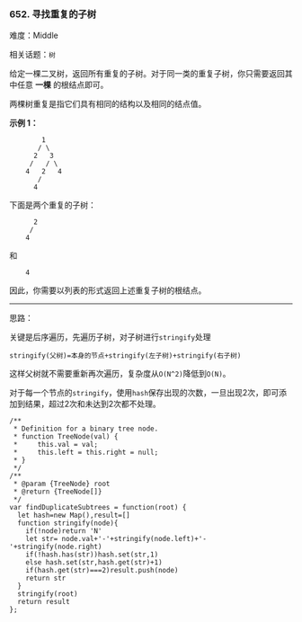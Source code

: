 ### 652. 寻找重复的子树

难度：Middle

相关话题：`树`

给定一棵二叉树，返回所有重复的子树。对于同一类的重复子树，你只需要返回其中任意 **一棵** 的根结点即可。



两棵树重复是指它们具有相同的结构以及相同的结点值。



 **示例 1：** 





```
        1
       / \
      2   3
     /   / \
    4   2   4
       /
      4

```

下面是两个重复的子树：





```
      2
     /
    4

```

和





```
    4

```

因此，你需要以列表的形式返回上述重复子树的根结点。




-----

思路：

关键是后序遍历，先遍历子树，对子树进行`stringify`处理

`stringify(父树)=本身的节点+stringify(左子树)+stringify(右子树)`

这样父树就不需要重新再次遍历，复杂度从`O(N^2)`降低到`O(N)`。

对于每一个节点的`stringify`，使用`hash`保存出现的次数，一旦出现2次，即可添加到结果，超过2次和未达到2次都不处理。




```
/**
 * Definition for a binary tree node.
 * function TreeNode(val) {
 *     this.val = val;
 *     this.left = this.right = null;
 * }
 */
/**
 * @param {TreeNode} root
 * @return {TreeNode[]}
 */
var findDuplicateSubtrees = function(root) {
  let hash=new Map(),result=[]
  function stringify(node){
    if(!node)return 'N'
    let str= node.val+'-'+stringify(node.left)+'-'+stringify(node.right)
    if(!hash.has(str))hash.set(str,1)
    else hash.set(str,hash.get(str)+1)
    if(hash.get(str)===2)result.push(node)
    return str
  }
  stringify(root)
  return result
};



```
